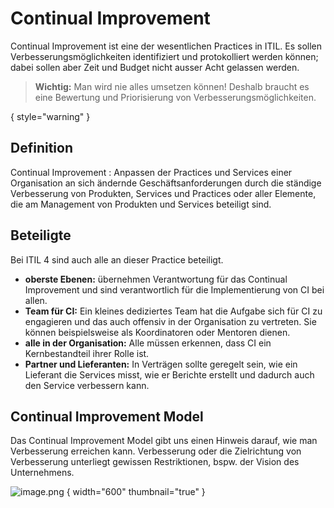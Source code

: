 # Continual Improvement

Continual Improvement ist eine der wesentlichen Practices in ITIL. Es sollen Verbesserungsmöglichkeiten identifiziert und protokolliert werden 
können; dabei sollen aber Zeit und Budget nicht ausser Acht gelassen werden.

> **Wichtig:** Man wird nie alles umsetzen können! Deshalb braucht es eine Bewertung und Priorisierung von Verbesserungsmöglichkeiten.

{ style="warning" }

## Definition 

Continual Improvement
:
Anpassen der Practices und Services einer Organisation an sich ändernde Geschäftsanforderungen durch die ständige Verbesserung von Produkten, 
Services und Practices oder aller Elemente, die am Management von Produkten und Services beteiligt sind.

## Beteiligte

Bei ITIL 4 sind auch alle an dieser Practice beteiligt. 

- **oberste Ebenen:** übernehmen Verantwortung für das Continual Improvement und sind verantwortlich für die Implementierung von CI bei allen. 
- **Team für CI:** Ein kleines dediziertes Team hat die Aufgabe sich für CI zu engagieren und das auch offensiv in der Organisation zu vertreten. 
  Sie können beispielsweise als Koordinatoren oder Mentoren dienen.
- **alle in der Organisation:** Alle müssen erkennen, dass CI ein Kernbestandteil ihrer Rolle ist.
- **Partner und Lieferanten:** In Verträgen sollte geregelt sein, wie ein Lieferant die Services misst, wie er Berichte erstellt und dadurch auch 
  den Service verbessern kann.

## Continual Improvement Model

Das Continual Improvement Model gibt uns einen Hinweis darauf, wie man Verbesserung erreichen kann. Verbesserung oder die Zielrichtung von 
Verbesserung unterliegt gewissen Restriktionen, bspw. der Vision des Unternehmens.

![image.png](image.png) { width="600" thumbnail="true" }